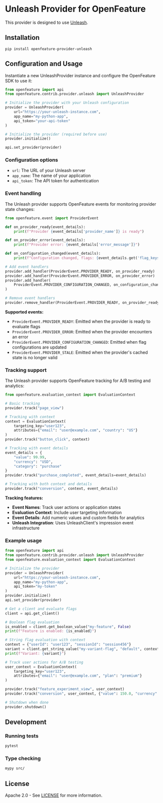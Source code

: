 # Unleash Provider for OpenFeature

This provider is designed to use [Unleash](https://unleash.io/).

## Installation

```
pip install openfeature-provider-unleash
```

## Configuration and Usage

Instantiate a new UnleashProvider instance and configure the OpenFeature SDK to use it:

```python
from openfeature import api
from openfeature.contrib.provider.unleash import UnleashProvider

# Initialize the provider with your Unleash configuration
provider = UnleashProvider(
    url="https://your-unleash-instance.com",
    app_name="my-python-app",
    api_token="your-api-token"
)

# Initialize the provider (required before use)
provider.initialize()

api.set_provider(provider)
```

### Configuration options

- `url`: The URL of your Unleash server
- `app_name`: The name of your application
- `api_token`: The API token for authentication

### Event handling

The Unleash provider supports OpenFeature events for monitoring provider state changes:

```python
from openfeature.event import ProviderEvent

def on_provider_ready(event_details):
    print(f"Provider {event_details['provider_name']} is ready")

def on_provider_error(event_details):
    print(f"Provider error: {event_details['error_message']}")

def on_configuration_changed(event_details):
    print(f"Configuration changed, flags: {event_details.get('flag_keys', [])}")

# Add event handlers
provider.add_handler(ProviderEvent.PROVIDER_READY, on_provider_ready)
provider.add_handler(ProviderEvent.PROVIDER_ERROR, on_provider_error)
provider.add_handler(
    ProviderEvent.PROVIDER_CONFIGURATION_CHANGED, on_configuration_changed
)

# Remove event handlers
provider.remove_handler(ProviderEvent.PROVIDER_READY, on_provider_ready)
```

**Supported events:**
- `ProviderEvent.PROVIDER_READY`: Emitted when the provider is ready to evaluate flags
- `ProviderEvent.PROVIDER_ERROR`: Emitted when the provider encounters an error
- `ProviderEvent.PROVIDER_CONFIGURATION_CHANGED`: Emitted when flag configurations are updated
- `ProviderEvent.PROVIDER_STALE`: Emitted when the provider's cached state is no longer valid

### Tracking support

The Unleash provider supports OpenFeature tracking for A/B testing and analytics:

```python
from openfeature.evaluation_context import EvaluationContext

# Basic tracking
provider.track("page_view")

# Tracking with context
context = EvaluationContext(
    targeting_key="user123",
    attributes={"email": "user@example.com", "country": "US"}
)
provider.track("button_click", context)

# Tracking with event details
event_details = {
    "value": 99.99,
    "currency": "USD",
    "category": "purchase"
}
provider.track("purchase_completed", event_details=event_details)

# Tracking with both context and details
provider.track("conversion", context, event_details)
```

**Tracking features:**
- **Event Names**: Track user actions or application states
- **Evaluation Context**: Include user targeting information
- **Event Details**: Add numeric values and custom fields for analytics
- **Unleash Integration**: Uses UnleashClient's impression event infrastructure

### Example usage

```python
from openfeature import api
from openfeature.contrib.provider.unleash import UnleashProvider
from openfeature.evaluation_context import EvaluationContext

# Initialize the provider
provider = UnleashProvider(
    url="https://your-unleash-instance.com",
    app_name="my-python-app",
    api_token="my-token"
)
provider.initialize()
api.set_provider(provider)

# Get a client and evaluate flags
client = api.get_client()

# Boolean flag evaluation
is_enabled = client.get_boolean_value("my-feature", False)
print(f"Feature is enabled: {is_enabled}")

# String flag evaluation with context
context = {"userId": "user123", "sessionId": "session456"}
variant = client.get_string_value("my-variant-flag", "default", context)
print(f"Variant: {variant}")

# Track user actions for A/B testing
user_context = EvaluationContext(
    targeting_key="user123",
    attributes={"email": "user@example.com", "plan": "premium"}
)

provider.track("feature_experiment_view", user_context)
provider.track("conversion", user_context, {"value": 150.0, "currency": "USD"})

# Shutdown when done
provider.shutdown()
```

## Development

### Running tests

```bash
pytest
```

### Type checking

```bash
mypy src/
```

## License

Apache 2.0 - See [LICENSE](./LICENSE) for more information.
